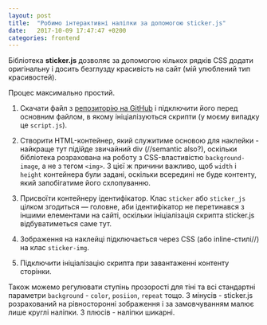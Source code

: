 ```yaml
---
layout: post
title:  "Робимо інтерактивні наліпки за допомогою sticker.js"
date:   2017-10-09 17:47:47 +0200
categories: frontend
---
```

Бібліотека **sticker.js** дозволяє за допомогою кількох рядків CSS додати оригінальну і досить 
безглузду красивість на сайт (мій улюблений тип красивостей).

<div class="sticker-example">
<div class="sticker sticker_js sticker-1"></div>
<div class="sticker sticker_js sticker-2"></div>
<div class="sticker sticker_js sticker-3"></div>
</div>

Процес максимально простий.

1. Скачати файл з [репозиторію на GitHub](https://github.com/cmiscm/stickerjs) і підключити його перед основним файлом, в якому 
ініціалізуються скрипти (у моєму випадку це `script.js`).

2. Створити HTML-контейнер, який служитиме основою для наклейки - найкраще тут підійде 
звичайний div (//semantic also?), оскільки бібліотека розрахована на роботу з 
CSS-властивістю `background-image`, а не з тегом `<img>`. З цієї ж причини важливо, щоб 
`width` і `height` контейнера були задані, оскільки всередині не буде контенту, який 
запобігатиме його схлопуванню.

3. Присвоїти контейнеру ідентифікатор. Клас `sticker` або `sticker_js` цілком згодиться 
— головне, аби ідентифікатор не перетинався з іншими елементами на сайті, оскільки 
ініціалізація скрипта sticker.js відбуватиметься саме тут.

4. Зображення на наклейці підключається через CSS (або inline-стилі//) на клас `sticker-img`.

5. Підключити ініціалізацію скрипта при завантаженні контенту сторінки.

Також можемо регулювати ступінь прозорості для тіні та всі стандартні параметри `background` - `color`, `posiion`, `repeat` тощо. 
З мінусів - sticker.js розрахований на рівносторонні зображення і за замовчуванням малює лише круглі наліпки. З плюсів - наліпки шикарні.

